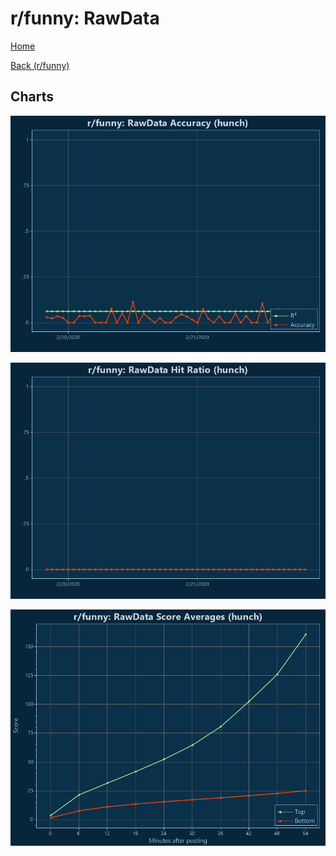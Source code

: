 # r/funny: RawData

[Home](../../index.md)

[Back (r/funny)](../hunch_funny.md)

## Charts

![r/funny R² (hunch)](../../images/models/hunch_funny_RawData_Accuracy.png "r/funny R² (hunch)")

![r/funny Hit Ratio (hunch)](../../images/models/hunch_funny_RawData_HitRatio.png "r/funny Hit Ratio (hunch)")

![r/funny Score Averages (hunch)](../../images/models/hunch_funny_RawData_Scores.png "r/funny Score Averages (hunch)")

